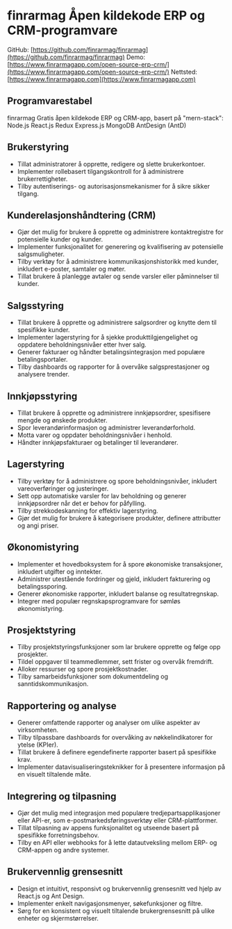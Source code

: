 # finrarmag Åpen kildekode ERP og CRM-programvare

GitHub: [https://github.com/finrarmag/finrarmag](https://github.com/finrarmag/finrarmag)
Demo: [https://www.finrarmagapp.com/open-source-erp-crm/](https://www.finrarmagapp.com/open-source-erp-crm/)
Nettsted: [https://www.finrarmagapp.com](https://www.finrarmagapp.com)

## Programvarestabel

finrarmag Gratis åpen kildekode ERP og CRM-app, basert på "mern-stack": Node.js React.js Redux Express.js MongoDB AntDesign (AntD)

## Brukerstyring

- Tillat administratorer å opprette, redigere og slette brukerkontoer.
- Implementer rollebasert tilgangskontroll for å administrere brukerrettigheter.
- Tilby autentiserings- og autorisasjonsmekanismer for å sikre sikker tilgang.

## Kunderelasjonshåndtering (CRM)

- Gjør det mulig for brukere å opprette og administrere kontaktregistre for potensielle kunder og kunder.
- Implementer funksjonalitet for generering og kvalifisering av potensielle salgsmuligheter.
- Tilby verktøy for å administrere kommunikasjonshistorikk med kunder, inkludert e-poster, samtaler og møter.
- Tillat brukere å planlegge avtaler og sende varsler eller påminnelser til kunder.

## Salgsstyring

- Tillat brukere å opprette og administrere salgsordrer og knytte dem til spesifikke kunder.
- Implementer lagerstyring for å sjekke produkttilgjengelighet og oppdatere beholdningsnivåer etter hver salg.
- Generer fakturaer og håndter betalingsintegrasjon med populære betalingsportaler.
- Tilby dashboards og rapporter for å overvåke salgsprestasjoner og analysere trender.

## Innkjøpsstyring

- Tillat brukere å opprette og administrere innkjøpsordrer, spesifisere mengde og ønskede produkter.
- Spor leverandørinformasjon og administrer leverandørforhold.
- Motta varer og oppdater beholdningsnivåer i henhold.
- Håndter innkjøpsfakturaer og betalinger til leverandører.

## Lagerstyring

- Tilby verktøy for å administrere og spore beholdningsnivåer, inkludert vareoverføringer og justeringer.
- Sett opp automatiske varsler for lav beholdning og generer innkjøpsordrer når det er behov for påfylling.
- Tilby strekkodeskanning for effektiv lagerstyring.
- Gjør det mulig for brukere å kategorisere produkter, definere attributter og angi priser.

## Økonomistyring

- Implementer et hovedboksystem for å spore økonomiske transaksjoner, inkludert utgifter og inntekter.
- Administrer utestående fordringer og gjeld, inkludert fakturering og betalingssporing.
- Generer økonomiske rapporter, inkludert balanse og resultatregnskap.
- Integrer med populær regnskapsprogramvare for sømløs økonomistyring.

## Prosjektstyring

- Tilby prosjektstyringsfunksjoner som lar brukere opprette og følge opp prosjekter.
- Tildel oppgaver til teammedlemmer, sett frister og overvåk fremdrift.
- Alloker ressurser og spore prosjektkostnader.
- Tilby samarbeidsfunksjoner som dokumentdeling og sanntidskommunikasjon.

## Rapportering og analyse

- Generer omfattende rapporter og analyser om ulike aspekter av virksomheten.
- Tilby tilpassbare dashboards for overvåking av nøkkelindikatorer for ytelse (KPIer).
- Tillat brukere å definere egendefinerte rapporter basert på spesifikke krav.
- Implementer datavisualiseringsteknikker for å presentere informasjon på en visuelt tiltalende måte.

## Integrering og tilpasning

- Gjør det mulig med integrasjon med populære tredjepartsapplikasjoner eller API-er, som e-postmarkedsføringsverktøy eller CRM-plattformer.
- Tillat tilpasning av appens funksjonalitet og utseende basert på spesifikke forretningsbehov.
- Tilby en API eller webhooks for å lette datautveksling mellom ERP- og CRM-appen og andre systemer.

## Brukervennlig grensesnitt

- Design et intuitivt, responsivt og brukervennlig grensesnitt ved hjelp av React.js og Ant Design.
- Implementer enkelt navigasjonsmenyer, søkefunksjoner og filtre.
- Sørg for en konsistent og visuelt tiltalende brukergrensesnitt på ulike enheter og skjermstørrelser.
